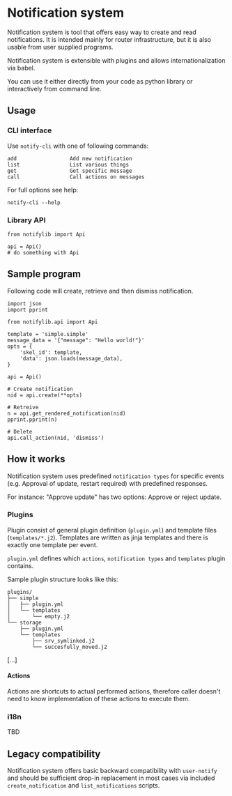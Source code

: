 # Notification system

Notification system is tool that offers easy way to create and read notifications. It is intended mainly for router infrastructure, but it is also usable from user supplied programs.

Notification system is extensible with plugins and allows internationalization via babel.

You can use it either directly from your code as python library or interactively from command line.

## Usage

### CLI interface


Use `notify-cli` with one of following commands:

```
add                 Add new notification
list                List various things
get                 Get specific message
call                Call actions on messages
```

For full options see help:

```
notify-cli --help
```

### Library API

```
from notifylib import Api

api = Api()
# do something with Api
```

## Sample program

Following code will create, retrieve and then dismiss notification.

```
import json
import pprint

from notifylib.api import Api

template = 'simple.simple'
message_data = '{"message": "Hello world!"}'
opts = {
    'skel_id': template,
    'data': json.loads(message_data),
}

api = Api()

# Create notification
nid = api.create(**opts)

# Retreive
n = api.get_rendered_notification(nid)
pprint.pprint(n)

# Delete
api.call_action(nid, 'dismiss')
```

## How it works

Notification system uses predefined `notification types` for specific events (e.g. Approval of update, restart required) with predefined responses.

For instance: "Approve update" has two options: Approve or reject update.


### Plugins

Plugin consist of general plugin definition (`plugin.yml`) and template files (`templates/*.j2`). Templates are written as jinja templates and there is exactly one template per event.

`plugin.yml` defines which `actions`, `notification types` and `templates` plugin contains.

Sample plugin structure looks like this:

```
plugins/
├── simple
│   ├── plugin.yml
│   └── templates
│       └── empty.j2
└── storage
    ├── plugin.yml
    └── templates
        ├── srv_symlinked.j2
        └── succesfully_moved.j2
```

[...]

#### Actions

Actions are shortcuts to actual performed actions, therefore caller doesn't need to know implementation of these actions to execute them.

### i18n

TBD

## Legacy compatibility

Notification system offers basic backward compatibility with `user-notify` and should be sufficient drop-in replacement in most cases via included `create_notification` and `list_notifications` scripts. 
